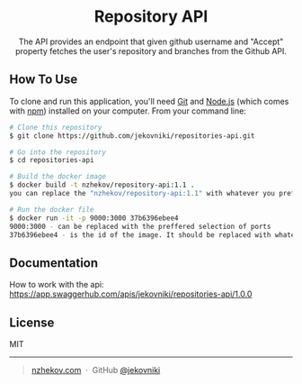 
<h1 align="center">
  Repository API
</h1>

<p align="center">
  The API provides an endpoint that given github username and "Accept" property fetches the user's repository and branches from the Github API.
</p>

## How To Use

To clone and run this application, you'll need [Git](https://git-scm.com) and [Node.js](https://nodejs.org/en/download/) (which comes with [npm](http://npmjs.com)) installed on your computer. From your command line:

```bash
# Clone this repository
$ git clone https://github.com/jekovniki/repositories-api.git

# Go into the repository
$ cd repositories-api

# Build the docker image
$ docker build -t nzhekov/repository-api:1.1 .
you can replace the "nzhekov/repository-api:1.1" with whatever you prefer

# Run the docker file
$ docker run -it -p 9000:3000 37b6396ebee4
9000:3000 - can be replaced with the preffered selection of ports
37b6396ebee4 - is the id of the image. It should be replaced with whatever was generated
```

## Documentation

How to work with the api:
https://app.swaggerhub.com/apis/jekovniki/repositories-api/1.0.0

## License

MIT

---

> [nzhekov.com](https://www.nzhekov.com) &nbsp;&middot;&nbsp;
> GitHub [@jekovniki](https://github.com/jekovniki) 
